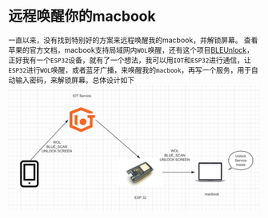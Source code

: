 # 远程唤醒你的macbook
一直以来，没有找到特别好的方案来远程唤醒我的macbook，并解锁屏幕。
查看苹果的官方文档，macbook支持局域网内`WOL`唤醒，还有这个项目[BLEUnlock](https://github.com/ts1/BLEUnlock)，正好我有一个`ESP32`设备，就有了一个想法，我可以用`IOT`和`ESP32`进行通信，让`ESP32`进行`WOL`唤醒，或者蓝牙广播，来唤醒我的`macbook`，再写一个服务，用于自动输入密码，来解锁屏幕。总体设计如下
![design](/asset/design.png)

